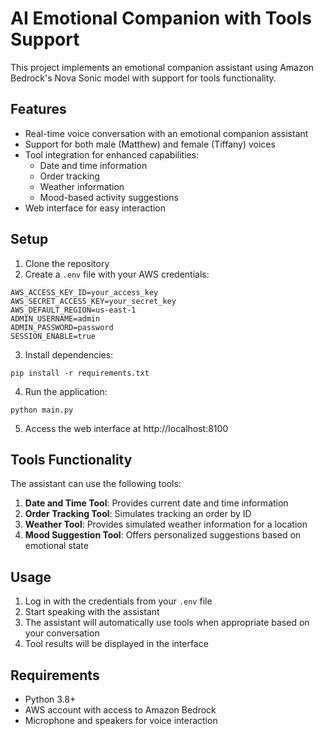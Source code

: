 # AI Emotional Companion with Tools Support

This project implements an emotional companion assistant using Amazon Bedrock's Nova Sonic model with support for tools functionality.

## Features

- Real-time voice conversation with an emotional companion assistant
- Support for both male (Matthew) and female (Tiffany) voices
- Tool integration for enhanced capabilities:
  - Date and time information
  - Order tracking
  - Weather information
  - Mood-based activity suggestions
- Web interface for easy interaction

## Setup

1. Clone the repository
2. Create a `.env` file with your AWS credentials:
```
AWS_ACCESS_KEY_ID=your_access_key
AWS_SECRET_ACCESS_KEY=your_secret_key
AWS_DEFAULT_REGION=us-east-1
ADMIN_USERNAME=admin
ADMIN_PASSWORD=password
SESSION_ENABLE=true
```

3. Install dependencies:
```
pip install -r requirements.txt
```

4. Run the application:
```
python main.py
```

5. Access the web interface at http://localhost:8100

## Tools Functionality

The assistant can use the following tools:

1. **Date and Time Tool**: Provides current date and time information
2. **Order Tracking Tool**: Simulates tracking an order by ID
3. **Weather Tool**: Provides simulated weather information for a location
4. **Mood Suggestion Tool**: Offers personalized suggestions based on emotional state

## Usage

1. Log in with the credentials from your `.env` file
2. Start speaking with the assistant
3. The assistant will automatically use tools when appropriate based on your conversation
4. Tool results will be displayed in the interface

## Requirements

- Python 3.8+
- AWS account with access to Amazon Bedrock
- Microphone and speakers for voice interaction
